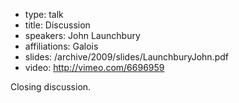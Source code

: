 - type: talk
- title: Discussion
- speakers: John Launchbury
- affiliations: Galois
- slides: /archive/2009/slides/LaunchburyJohn.pdf
- video: http://vimeo.com/6696959

Closing discussion.

